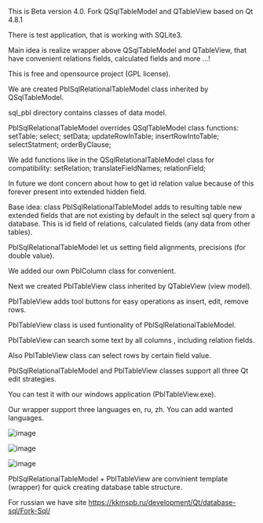 This is Beta version 4.0. 
Fork QSqlTableModel and QTableView based on Qt 4.8.1

There is test application, that is working with SQLite3.

Main idea is realize wrapper above QSqlTableModel and QTableView, that have convenient relations fields, calculated fields and more ...!

This is free and opensource project (GPL license).

We are created PblSqlRelationalTableModel class inherited by QSqlTableModel.

sql_pbl directory contains classes of data model.

PblSqlRelationalTableModel overrides QSqlTableModel class functions:
setTable;
select;
setData;
updateRowInTable;
insertRowIntoTable;
selectStatment;
orderByClause;

We add functions like in the QSqlRelationalTableModel class for compatibility:
setRelation;
translateFieldNames;
relationField;

In future we dont concern about how to get id relation value because of this forever present into extended hidden field.

Base idea: class PblSqlRelationalTableModel adds to resulting table new extended fields that are not existing by default in the select sql query from a database. 
This is id field of relations, calculated fields (any data from other tables).

PblSqlRelationalTableModel let us setting field alignments, precisions (for double value). 

We added our own PblColumn class for convenient.

Next we created PblTableView class inherited by QTableView (view model).

PblTableView adds tool buttons for easy operations as insert, edit, remove rows.

PblTableView class is used funtionality of PblSqlRelationalTableModel.

PblTableView can search some text by all columns , including relation fields.

Also PblTableView class can select rows by certain field value.

PblSqlRelationalTableModel and PblTableView classes support all three Qt edit strategies. 

You can test it with our windows application (PblTableView.exe).

Our wrapper support three languages en, ru, zh. You can add wanted languages.

![image](https://user-images.githubusercontent.com/13850002/208103235-e752247a-e531-4d47-a54f-6eecfe9dba16.png)

![image](https://user-images.githubusercontent.com/13850002/208103476-d2d0c17a-2cbb-48bf-bfeb-b6c1bea4bc32.png)

![image](https://user-images.githubusercontent.com/13850002/205646576-f0c004a9-db6f-407a-b394-34aab209ea72.png)

PblSqlRelationalTableModel + PblTableView are convinient template (wrapper) for quick creating database table structure.

For russian we have site https://kkmspb.ru/development/Qt/database-sql/Fork-Sql/

